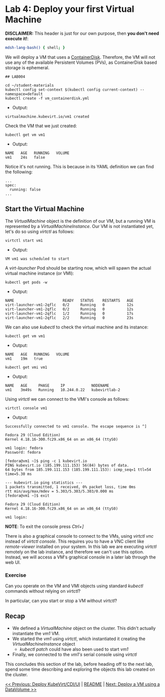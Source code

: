 # Lab 4: Deploy your first Virtual Machine

**DISCLAIMER:** This header is just for our own purpose, then **you don't need execute it!**:

```bash @mdsh
mdsh-lang-bash() { shell; }
```

We will deploy a VM that uses a [ContainerDisk](https://kubevirt.io/user-guide/docs/latest/creating-virtual-machines/disks-and-volumes.html#containerdisk). Therefore, the VM will not use any of the available Persistent Volumes (PVs), as ContainerDisk based storage is ephemeral.

```shell
## LAB004

cd ~/student-materials
kubectl config set-context $(kubectl config current-context) --namespace=default
kubectl create -f vm_containerdisk.yml
```

- Output:
```
virtualmachine.kubevirt.io/vm1 created
```

Check the VM that we just created:

```shell
kubectl get vm vm1
```

- Output:
```
NAME   AGE   RUNNING   VOLUME
vm1    24s   false
```

Notice it's not running. This is because in its YAML definition we can find the following:

```
...
spec:
  running: false
...
```

## Start the Virtual Machine

The *VirtualMachine* object is the definition of our VM, but a running VM is represented by a *VirtualMachineInstance*. Our VM is not instantiated yet, let's do so using *virtctl* as follows:

```shell
virtctl start vm1
```

- Output:
```
VM vm1 was scheduled to start
```

A *virt-launcher* Pod should be starting now, which will spawn the actual virtual machine instance (or VMI):

```shell
kubectl get pods -w
```

- Output:
```
NAME                      READY   STATUS    RESTARTS   AGE
virt-launcher-vm1-2qflc   0/2     Running   0          12s
virt-launcher-vm1-2qflc   0/2     Running   0          12s
virt-launcher-vm1-2qflc   1/2     Running   0          17s
virt-launcher-vm1-2qflc   2/2     Running   0          23s
```

We can also use *kubectl* to check the virtual machine and its instance:

```shell
kubectl get vm vm1
```

- Output:
```
NAME   AGE   RUNNING   VOLUME
vm1    19m   true
```

```shell
kubectl get vmi vm1
```

- Output:
```
NAME   AGE     PHASE     IP            NODENAME
vm1    3m49s   Running   10.244.0.22   kubevirtlab-2
```

Using *virtctl* we can connect to the VMI's console as follows:

```shell
virtctl console vm1
```

- Output:
```
Successfully connected to vm1 console. The escape sequence is ^]

Fedora 29 (Cloud Edition)
Kernel 4.18.16-300.fc29.x86_64 on an x86_64 (ttyS0)

vm1 login: fedora
Password: fedora

[fedora@vm1 ~]$ ping -c 1 kubevirt.io
PING kubevirt.io (185.199.111.153) 56(84) bytes of data.
64 bytes from 185.199.111.153 (185.199.111.153): icmp_seq=1 ttl=54 time=5.30 ms

--- kubevirt.io ping statistics ---
1 packets transmitted, 1 received, 0% packet loss, time 0ms
rtt min/avg/max/mdev = 5.303/5.303/5.303/0.000 ms
[fedora@vm1 ~]$ exit

Fedora 29 (Cloud Edition)
Kernel 4.18.16-300.fc29.x86_64 on an x86_64 (ttyS0)

vm1 login:
```

**NOTE**: To exit the console press *Ctrl+]*

There is also a graphical console to connect to the VMs, using *virtctl vnc* instead of *virtctl console*. This requires you to have a VNC client like *remote-viewer* installed on your system. In this lab we are executing *virtctl* remotely on the lab instance, and therefore we can't use this option. Instead, we will access a VM's graphical console in a later lab through the web UI.

### Exercise

Can you operate on the VM and VMI objects using standard *kubectl* commands without relying on *virtctl*?

In particular, can you start or stop a VM without *virtctl*?

## Recap

* We defined a *VirtualMachine* object on the cluster. This didn't actually instantiate the *vm1* VM.
* We started the *vm1* using *virtctl*, which instantiated it creating the *VirtualMachineInstance* object
  * *kubectl patch* could have also been used to start *vm1*
* Finally, we connected to the *vm1's* serial console using *virtctl*


This concludes this section of the lab, before heading off to the next lab, spend some time describing and exploring the objects this lab created on the cluster.

[<< Previous: Deploy KubeVirt/CDI/UI](../lab3/lab3.md) | [README](../../README.md) | [Next: Deploy a VM using a DataVolume >>](../lab5/lab5.md)
